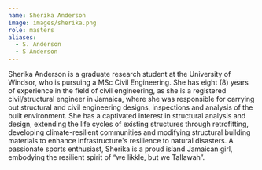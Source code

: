 ```yaml
---
name: Sherika Anderson
image: images/sherika.png
role: masters
aliases:
  - S. Anderson
  - S Anderson
---
```

Sherika Anderson is a graduate research student at the University of Windsor, who is pursuing a MSc Civil Engineering. She has eight (8) years of experience in the field of civil engineering, as she is a registered civil/structural engineer in Jamaica, where she was responsible for carrying out structural and civil engineering designs, inspections and analysis of the built environment. She has a captivated interest in structural analysis and design, extending the life cycles of existing structures through retrofitting, developing climate-resilient communities and modifying structural building materials to enhance infrastructure's resilience to natural disasters. A passionate sports enthusiast, Sherika is a proud island Jamaican girl, embodying the resilient spirit of “we likkle, but we Tallawah”.
